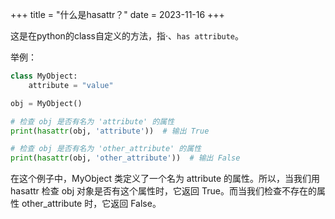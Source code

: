 +++
title = "什么是hasattr？"
date = 2023-11-16
+++

这是在python的class自定义的方法，指·、`has attribute`。

举例：

```python
class MyObject:
    attribute = "value"

obj = MyObject()

# 检查 obj 是否有名为 'attribute' 的属性
print(hasattr(obj, 'attribute'))  # 输出 True

# 检查 obj 是否有名为 'other_attribute' 的属性
print(hasattr(obj, 'other_attribute'))  # 输出 False
```

在这个例子中，MyObject 类定义了一个名为 attribute 的属性。所以，当我们用 hasattr 检查 obj 对象是否有这个属性时，它返回 True。而当我们检查不存在的属性 other_attribute 时，它返回 False。